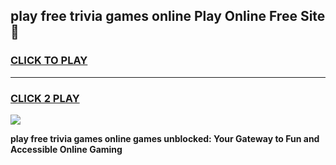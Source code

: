 
## play free trivia games online Play Online Free Site 👋
<h3>
<a href="https://download.freeplayer.one?title=play_free_trivia_games_online&ref=21F">CLICK TO PLAY</a></h3>
<hr>

<h3>
<a href="https://download.freeplayer.one?title=play_free_trivia_games_online&ref=21F">CLICK 2 PLAY</a>
  
</h3>

<a href="https://download.freeplayer.one?title=play_free_trivia_games_online&ref=21F"><img src="https://cdnb.artstation.com/p/assets/images/images/032/539/853/original/anto-thomas-button-gif.gif"></a>


**play free trivia games online games unblocked: Your Gateway to Fun and Accessible Online Gaming**
